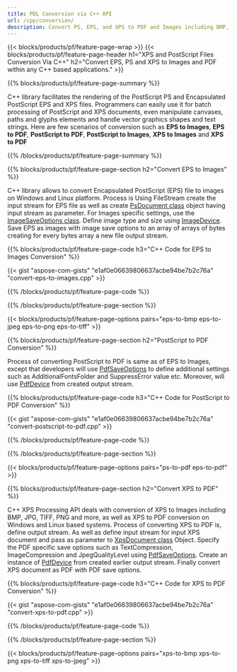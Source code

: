 ```yaml
---
title: PDL Conversion via C++ API
url: /cpp/conversion/
description: Convert PS, EPS, and XPS to PDF and Images including BMP, JPG, PNG, and TIFF using the C++ library with the Aspose.Page PDL conversion functionality.
---
```


{{< blocks/products/pf/feature-page-wrap >}}
{{< blocks/products/pf/feature-page-header h1="XPS and PostScript Files Conversion Via C++" h2="Convert EPS, PS and XPS to Images and PDF within any C++ based applications." >}}

{{% blocks/products/pf/feature-page-summary %}}

C++ library facilitates the rendering of the PostScript PS and Encapsulated PostScript EPS and XPS files. Programmers can easily use it for batch processing of PostScript and XPS documents, even manipulate canvases, paths and glyphs elements and handle vector graphics shapes and text strings. Here are few scenarios of conversion such as **EPS to Images**, **EPS to PDF**, **PostScript to PDF**, **PostScript to Images**, **XPS to Images** and **XPS to PDF**
 
{{% /blocks/products/pf/feature-page-summary  %}}

{{% blocks/products/pf/feature-page-section  h2="Convert EPS to Images" %}}


C++ library allows to convert Encapsulated PostScript (EPS) file to images on Windows and Linux platform. Process is 
Using FileStream create the input stream for EPS file as well as create [PsDocument class](https://apireference.aspose.com/page/cpp/class/aspose.page.e_p_s.ps_document) object having input stream as parameter. For Images specific settings, use the [ImageSaveOptions class](https://apireference.aspose.com/page/cpp/class/aspose.page.e_p_s.device.image_save_options). Define image type and size using [ImageDevice](https://apireference.aspose.com/page/cpp/class/aspose.page.e_p_s.device.image_device). Save EPS as images with image save options to an array of arrays of bytes creating for every bytes array a new file output stream.

{{% blocks/products/pf/feature-page-code h3="C++ Code for EPS to Images Conversion" %}}

{{< gist "aspose-com-gists" "e1af0e06639806637acbe94be7b2c76a" "convert-eps-to-images.cpp" >}}

{{% /blocks/products/pf/feature-page-code  %}}

{{% /blocks/products/pf/feature-page-section %}}

{{< blocks/products/pf/feature-page-options pairs="eps-to-bmp eps-to-jpeg eps-to-png eps-to-tiff" >}}

{{% blocks/products/pf/feature-page-section  h2="PostScript to PDF Conversion" %}}


Process of converting PostScript to PDF is same as of EPS to Images, except that developers will use [PdfSaveOptions](https://apireference.aspose.com/page/cpp/class/aspose.page.e_p_s.device.pdf_save_options) to define additional settings such as AdditionalFontsFolder and SuppressError value etc. Moreover, will use [PdfDevice](https://apireference.aspose.com/page/cpp/class/aspose.page.e_p_s.device.pdf_device) from created output stream. 


{{% blocks/products/pf/feature-page-code h3="C++ Code for PostScript to PDF Conversion" %}}

{{< gist "aspose-com-gists" "e1af0e06639806637acbe94be7b2c76a" "convert-postscript-to-pdf.cpp" >}}

{{% /blocks/products/pf/feature-page-code  %}}

{{% /blocks/products/pf/feature-page-section %}}

{{< blocks/products/pf/feature-page-options pairs="ps-to-pdf eps-to-pdf" >}}

{{% blocks/products/pf/feature-page-section  h2="Convert XPS to PDF" %}}

C++ XPS Processing API deals with conversion of XPS to Images including BMP, JPG, TIFF, PNG and more, as well as XPS to PDF conversion on Windows and Linux based systems. Process of converting XPS to PDF is, define output stream. As well as define input stream for input XPS document and pass as parameter to [XpsDocument class](https://apireference.aspose.com/page/cpp/class/aspose.page.x_p_s.xps_document) Object. 
Specify the PDF specific save options such as TextCompression, ImageCompression and JpegQualityLevel using [PdfSaveOptions](https://apireference.aspose.com/page/cpp/class/aspose.page.x_p_s.presentation.pdf.pdf_save_options). Create an instance of [PdfDevice](https://apireference.aspose.com/page/cpp/aspose.page.xps.presentation.pdf/pdfdevice) from created earlier output stream. Finally convert XPS document as PDF with PDF save options.

{{% blocks/products/pf/feature-page-code h3="C++ Code for XPS to PDF Conversion" %}}

{{< gist "aspose-com-gists" "e1af0e06639806637acbe94be7b2c76a" "convert-xps-to-pdf.cpp" >}}

{{% /blocks/products/pf/feature-page-code  %}}

{{% /blocks/products/pf/feature-page-section %}}

{{< blocks/products/pf/feature-page-options pairs="xps-to-bmp xps-to-png xps-to-tiff xps-to-jpeg" >}}